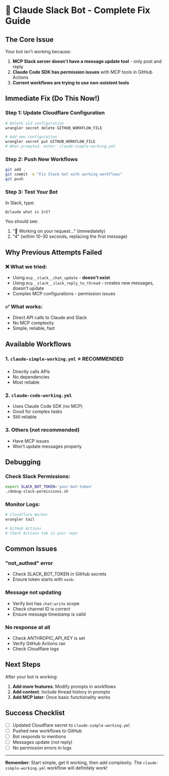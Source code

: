 # 🚨 Claude Slack Bot - Complete Fix Guide

## The Core Issue

Your bot isn't working because:
1. **MCP Slack server doesn't have a message update tool** - only post and reply
2. **Claude Code SDK has permission issues** with MCP tools in GitHub Actions
3. **Current workflows are trying to use non-existent tools**

## Immediate Fix (Do This Now!)

### Step 1: Update Cloudflare Configuration
```bash
# Delete old configuration
wrangler secret delete GITHUB_WORKFLOW_FILE

# Add new configuration
wrangler secret put GITHUB_WORKFLOW_FILE
# When prompted, enter: claude-simple-working.yml
```

### Step 2: Push New Workflows
```bash
git add .
git commit -m "Fix Slack bot with working workflows"
git push
```

### Step 3: Test Your Bot
In Slack, type:
```
@claude what is 2+2?
```

You should see:
1. "🤔 Working on your request..." (immediately)
2. "4" (within 10-30 seconds, replacing the first message)

## Why Previous Attempts Failed

### ❌ What we tried:
- Using `mcp__slack__chat_update` - **doesn't exist**
- Using `mcp__slack__slack_reply_to_thread` - creates new messages, doesn't update
- Complex MCP configurations - permission issues

### ✅ What works:
- Direct API calls to Claude and Slack
- No MCP complexity
- Simple, reliable, fast

## Available Workflows

### 1. `claude-simple-working.yml` ⭐ RECOMMENDED
- Directly calls APIs
- No dependencies
- Most reliable

### 2. `claude-code-working.yml`
- Uses Claude Code SDK (no MCP)
- Good for complex tasks
- Still reliable

### 3. Others (not recommended)
- Have MCP issues
- Won't update messages properly

## Debugging

### Check Slack Permissions:
```bash
export SLACK_BOT_TOKEN='your-bot-token'
./debug-slack-permissions.sh
```

### Monitor Logs:
```bash
# Cloudflare Worker
wrangler tail

# GitHub Actions
# Check Actions tab in your repo
```

## Common Issues

### "not_authed" error
- Check SLACK_BOT_TOKEN in GitHub secrets
- Ensure token starts with `xoxb-`

### Message not updating
- Verify bot has `chat:write` scope
- Check channel ID is correct
- Ensure message timestamp is valid

### No response at all
- Check ANTHROPIC_API_KEY is set
- Verify GitHub Actions ran
- Check Cloudflare logs

## Next Steps

After your bot is working:

1. **Add more features**: Modify prompts in workflows
2. **Add context**: Include thread history in prompts
3. **Add MCP later**: Once basic functionality works

## Success Checklist

- [ ] Updated Cloudflare secret to `claude-simple-working.yml`
- [ ] Pushed new workflows to GitHub
- [ ] Bot responds to mentions
- [ ] Messages update (not reply)
- [ ] No permission errors in logs

---

**Remember**: Start simple, get it working, then add complexity. The `claude-simple-working.yml` workflow will definitely work!